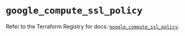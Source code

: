 # `google_compute_ssl_policy`

Refer to the Terraform Registry for docs: [`google_compute_ssl_policy`](https://registry.terraform.io/providers/hashicorp/google/6.8.0/docs/resources/compute_ssl_policy).
